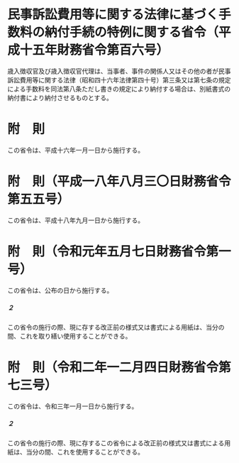 # 民事訴訟費用等に関する法律に基づく手数料の納付手続の特例に関する省令（平成十五年財務省令第百六号）
歳入徴収官及び歳入徴収官代理は、当事者、事件の関係人又はその他の者が民事訴訟費用等に関する法律（昭和四十六年法律第四十号）第三条又は第七条の規定による手数料を同法第八条ただし書きの規定により納付する場合は、別紙書式の納付書により納付させるものとする。
# 附　則
この省令は、平成十六年一月一日から施行する。
# 附　則（平成一八年八月三〇日財務省令第五五号）
この省令は、平成十八年九月一日から施行する。
# 附　則（令和元年五月七日財務省令第一号）
この省令は、公布の日から施行する。
##### ２
この省令の施行の際、現に存する改正前の様式又は書式による用紙は、当分の間、これを取り繕い使用することができる。
# 附　則（令和二年一二月四日財務省令第七三号）
この省令は、令和三年一月一日から施行する。
##### ２
この省令の施行の際、現に存するこの省令による改正前の様式又は書式による用紙は、当分の間、これを使用することができる。
